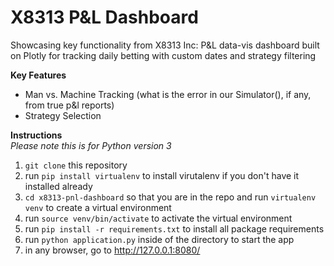 # X8313 P&L Dashboard
Showcasing key functionality from X8313 Inc: P&L data-vis dashboard built on Plotly for tracking daily betting with custom dates and strategy filtering

**Key Features**

* Man vs. Machine Tracking (what is the error in our Simulator(), if any, from true p&l reports)
* Strategy Selection

**Instructions**<br>
_Please note this is for Python version 3_

1. `git clone` this repository
1. run `pip install virtualenv` to install virutalenv if you don't have it installed already
1. `cd x8313-pnl-dashboard` so that you are in the repo and run `virtualenv venv` to create a virtual environment
1. run `source venv/bin/activate` to activate the virtual environment
1. run `pip install -r requirements.txt` to install all package requirements
1. run `python application.py` inside of the directory to start the app
1. in any browser, go to http://127.0.0.1:8080/
